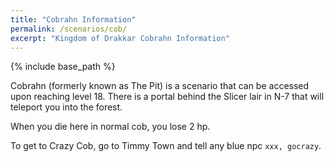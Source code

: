```yaml
---
title: "Cobrahn Information"
permalink: /scenarios/cob/
excerpt: "Kingdom of Drakkar Cobrahn Information"
---
```


{% include base_path %}

Cobrahn (formerly known as The Pit) is a scenario that can be accessed upon reaching level 18. There is a portal behind the Slicer lair in N-7 that will teleport you into the forest.

When you die here in normal cob, you lose 2 hp.

To get to Crazy Cob, go to Timmy Town and tell any blue npc `xxx, gocrazy`.
